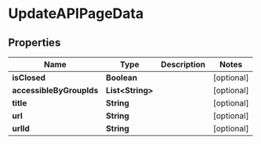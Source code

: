 

# UpdateAPIPageData


## Properties

| Name | Type | Description | Notes |
|------------ | ------------- | ------------- | -------------|
|**isClosed** | **Boolean** |  |  [optional] |
|**accessibleByGroupIds** | **List&lt;String&gt;** |  |  [optional] |
|**title** | **String** |  |  [optional] |
|**url** | **String** |  |  [optional] |
|**urlId** | **String** |  |  [optional] |



